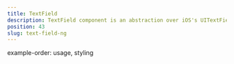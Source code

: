 ```yaml
---
title: TextField
description: TextField component is an abstraction over iOS's UITextField  and Android's widget.EditText, which allows the user to type a text in the app. The module provides some specific properties like `secure`  and `autocapitalizationType`, which helps to set up further the control. 
position: 43
slug: text-field-ng
---
```

example-order: usage, styling
